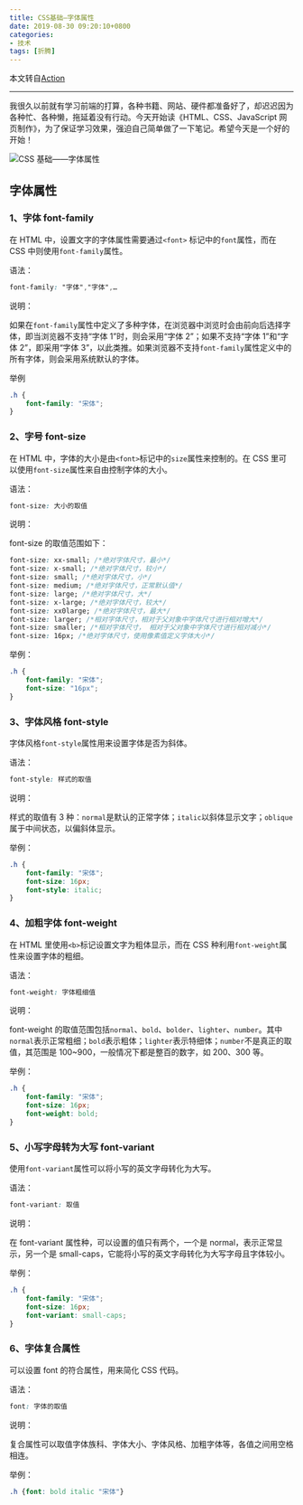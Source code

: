 ```yaml
---
title: CSS基础—字体属性
date: 2019-08-30 09:20:10+0800
categories:
- 技术
tags: [折腾]
---
```



本文转自[Action](<https://oneboke.com/2327.html>)

---

我很久以前就有学习前端的打算，各种书籍、网站、硬件都准备好了，却迟迟因为各种忙、各种懒，拖延着没有行动。今天开始读《HTML、CSS、JavaScript 网页制作》，为了保证学习效果，强迫自己简单做了一下笔记。希望今天是一个好的开始！


![CSS 基础——字体属性](https://oss.oneboke.com/2019/07/2019071503392220.png)

 

## 字体属性

 

### 1、字体 font-family

在 HTML 中，设置文字的字体属性需要通过`<font>` 标记中的`font`属性，而在 CSS 中则使用`font-family`属性。

语法：

```css
font-family: "字体","字体",…
```

说明：

如果在`font-family`属性中定义了多种字体，在浏览器中浏览时会由前向后选择字体，即当浏览器不支持“字体 1”时，则会采用“字体 2”；如果不支持“字体 1”和“字体 2”，即采用“字体 3”，以此类推。如果浏览器不支持`font-family`属性定义中的所有字体，则会采用系统默认的字体。

举例

```css
.h {
    font-family: "宋体";
}
```

 

### 2、字号 font-size

在 HTML 中，字体的大小是由`<font>`标记中的`size`属性来控制的。在 CSS 里可以使用`font-size`属性来自由控制字体的大小。

语法：

```css
font-size: 大小的取值
```

说明：

font-size 的取值范围如下：

```css
font-size: xx-small; /*绝对字体尺寸，最小*/
font-size: x-small; /*绝对字体尺寸，较小*/
font-size: small; /*绝对字体尺寸，小*/
font-size: medium; /*绝对字体尺寸，正常默认值*/
font-size: large; /*绝对字体尺寸，大*/
font-size: x-large; /*绝对字体尺寸，较大*/
font-size: xx0large; /*绝对字体尺寸，最大*/
font-size: larger; /*相对字体尺寸，相对于父对象中字体尺寸进行相对增大*/
font-size: smaller; /*相对字体尺寸， 相对于父对象中字体尺寸进行相对减小*/
font-size: 16px; /*绝对字体尺寸，使用像素值定义字体大小*/
```

举例：

```css
.h {
    font-family: "宋体";
    font-size: "16px";
}
```

 

### 3、字体风格 font-style

字体风格`font-style`属性用来设置字体是否为斜体。

语法：

```css
font-style: 样式的取值
```

说明：

样式的取值有 3 种：`normal`是默认的正常字体；`italic`以斜体显示文字；`oblique`属于中间状态，以偏斜体显示。

举例：

```css
.h {
    font-family: "宋体";
    font-size: 16px;
    font-style: italic;
}
```

 

### 4、加粗字体 font-weight

在 HTML 里使用`<b>`标记设置文字为粗体显示，而在 CSS 种利用`font-weight`属性来设置字体的粗细。

语法：

```css
font-weight: 字体粗细值
```

说明：

font-weight 的取值范围包括`normal`、`bold`、`bolder`、`lighter`、`number`。其中`normal`表示正常粗细；`bold`表示粗体；`lighter`表示特细体；`number`不是真正的取值，其范围是 100~900，一般情况下都是整百的数字，如 200、300 等。

举例：

```css
.h {
    font-family: "宋体";
    font-size: 16px;
    font-weight: bold;
}
```

 

### 5、小写字母转为大写 font-variant

使用`font-variant`属性可以将小写的英文字母转化为大写。

语法：

```css
font-variant: 取值
```

说明：

在 font-variant 属性种，可以设置的值只有两个，一个是 normal，表示正常显示，另一个是 small-caps，它能将小写的英文字母转化为大写字母且字体较小。

举例：

```css
.h {
    font-family: "宋体";
    font-size: 16px;
    font-variant: small-caps;
}
```

 

### 6、字体复合属性

可以设置 font 的符合属性，用来简化 CSS 代码。

语法：

```css
font: 字体的取值
```

说明：

复合属性可以取值字体族科、字体大小、字体风格、加粗字体等，各值之间用空格相连。

举例：

```css
.h {font: bold italic "宋体"}
```